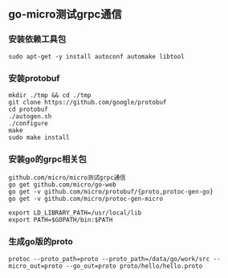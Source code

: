 ## go-micro测试grpc通信

### 安装依赖工具包

```
sudo apt-get -y install autoconf automake libtool
```

### 安装protobuf

```
mkdir ./tmp && cd ./tmp
git clone https://github.com/google/protobuf
cd protobuf
./autogen.sh
./configure
make
sudo make install
```

### 安装go的grpc相关包

```
github.com/micro/micro测试grpc通信
go get github.com/micro/go-web
go get -v github.com/micro/protobuf/{proto,protoc-gen-go}
go get -v github.com/micro/protoc-gen-micro

export LD_LIBRARY_PATH=/usr/local/lib
export PATH=$GOPATH/bin:$PATH
```

### 生成go版的proto

```
protoc --proto_path=proto --proto_path=/data/go/work/src --micro_out=proto --go_out=proto proto/hello/hello.proto
```